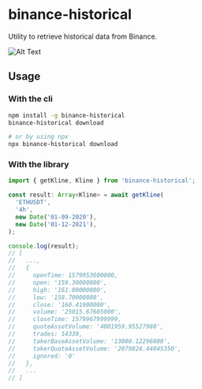 # binance-historical

Utility to retrieve historical data from Binance.

![Alt Text](https://raw.githubusercontent.com/maxgfr/binance-historical/main/.github/assets/main.gif)

## Usage

### With the cli

```sh
npm install -g binance-historical
binance-historical download

# or by using npx
npx binance-historical download
```

### With the library

```ts
import { getKline, Kline } from 'binance-historical';

const result: Array<Kline> = await getKline(
  'ETHUSDT',
  '4h',
  new Date('01-09-2020'),
  new Date('01-12-2021'),
);

console.log(result);
// [
//   ...,
//   {
//     openTime: 1579953600000,
//     open: '159.30000000',
//     high: '161.00000000',
//     low: '158.70000000',
//     close: '160.41000000',
//     volume: '25015.67605000',
//     closeTime: 1579967999999,
//     quoteAssetVolume: '4001959.95527980',
//     trades: 14330,
//     takerBaseAssetVolume: '13000.12296000',
//     takerQuoteAssetVolume: '2079824.44045350',
//     ignored: '0'
//   },
//   ...
// ]
```
